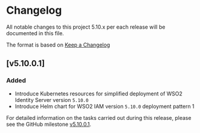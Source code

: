# Changelog
All notable changes to this project 5.10.x per each release will be documented in this file.

The format is based on [Keep a Changelog](https://keepachangelog.com/en/1.0.0/)

## [v5.10.0.1]

### Added
- Introduce Kubernetes resources for simplified deployment of WSO2 Identity Server version `5.10.0`
- Introduce Helm chart for WSO2 IAM version `5.10.0` deployment pattern 1

For detailed information on the tasks carried out during this release, please see the GitHub milestone
[v5.10.0.1](https://github.com/wso2/kubernetes-is/milestone/8).

